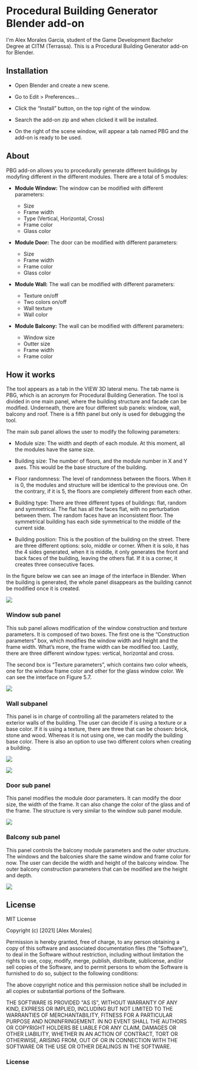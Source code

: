 
# Procedural Building Generator Blender add-on
 I'm Alex Morales Garcia, student of the Game Development Bachelor Degree at CITM (Terrassa). This is a Procedural Building Generator add-on for Blender.

## Installation
-   Open Blender and create a new scene.
    
-   Go to Edit > Preferences…
 
-   Click the “Install” button, on the top right of the window.
    
-   Search the add-on zip and when clicked it will be installed.
    
-   On the right of the scene window, will appear a tab named PBG and the add-on is ready to be used.

## About

PBG add-on allows you to procedurally generate different buildings by modyfing different in the different modules. There are a total of 5 modules:

-   **Module Window:** The window can be modified with different parameters:
	- Size
	- Frame width
	- Type (Vertical, Horizontal, Cross)
	- Frame color
	- Glass color

-  **Module Door:** The door can be modified with different parameters:
	- Size
	- Frame width
	- Frame color
	- Glass color

-  **Module Wall:** The wall can be modified with different parameters:
	- Texture on/off
	- Two colors on/off
	- Wall texture
	- Wall color

-  **Module Balcony:** The wall can be modified with different parameters:
	- Window size
	- Outter size
	- Frame width
	- Frame color

## How it works
The tool appears as a tab in the VIEW 3D lateral menu. The tab name is PBG, which is an acronym for Procedural Building Generation. The tool is divided in one main panel, where the building structure and facade can be modified. Underneath, there are four different sub panels: window, wall, balcony and roof. There is a fifth panel but only is used for debugging the tool.

The main sub panel allows the user to modify the following parameters:

-   Module size: The width and depth of each module. At this moment, all the modules have the same size.
    
-   Building size: The number of floors, and the module number in X and Y axes. This would be the base structure of the building.
    
-   Floor randomness: The level of randomness between the floors. When it is 0, the modules and structure will be identical to the previous one. On the contrary, if it is 5, the floors are completely different from each other.
    
-   Building type: There are three different types of buildings: flat, random and symmetrical. The flat has all the faces flat, with no perturbation between them. The random faces have an inconsistent floor. The symmetrical building has each side symmetrical to the middle of the current side.
    
-   Building position: This is the position of the building on the street. There are three different options: solo, middle or corner. When it is solo, it has the 4 sides generated, when it is middle, it only generates the front and back faces of the building, leaving the others flat. If it is a corner, it creates three consecutive faces.
    

In the figure below we can see an image of the interface in Blender. When the building is generated, the whole panel disappears as the building cannot be modified once it is created.

**![](https://lh5.googleusercontent.com/51yJZ0PKnx9hlOeLbFCvpfd79i4AanhNxqwchCxCBTF57QXA8_wqYB8PcZAnKUF9-6r2lOXpESWmONGwCOBpy4JnnwurduYdxLML_blVcyP_aJIs2COUkidw3QwOggBl4eZ1Crk)**

### Window sub panel

This sub panel allows modification of the window construction and texture parameters. It is composed of two boxes. The first one is the “Construction parameters” box, which modifies the window width and height and the frame width. What’s more, the frame width can be modified too. Lastly, there are three different window types: vertical, horizontal and cross.

The second box is “Texture parameters”, which contains two color wheels, one for the window frame color and other for the glass window color. We can see the interface on Figure 5.7.

![](https://lh5.googleusercontent.com/rGQPmNU_6Cuk8iSwhuqHlDhsAsFtATJ3-CH5lO0dn-x9WdoriJMG_slmAcum03U1cCDk_NbV9kWXiuCdCPz-3xJJsdKhj-99Lf3-8rp-KlafHn9RmTz2MHEcR8KqDnNI9WqSaoU)

### Wall subpanel
This panel is in charge of controlling all the parameters related to the exterior walls of the building. The user can decide if is using a texture or a base color. If it is using a texture, there are three that can be chosen: brick, stone and wood. Whereas it is not using one, we can modify the building base color. There is also an option to use two different colors when creating a building.

![](https://lh4.googleusercontent.com/SCW0DZMATrd9Owap7D8Bj1TT2QokapUaQz4UmQ4Y2CT0BwxxjOnyAol7WKOUzB5rF-SA6wNkTVRc_SpgOK1JxbKBUSok3v72ULRGBX56AHGme9VTC-sNMlyODnk5uJWpoV25zsw)

![](https://lh6.googleusercontent.com/VdiBObda60uF3BchxdYDutkQSSPYBNZxqQCpWjDvCnaN-SIG7xW4b4dEzGpEWHRiFZHyerURnpF-NpU9IoqIcmg0EeGhUQgiMZEbzK82JHGlKTKRjEgPrTLRssiySnonC2tl9pU)


### Door sub panel

This panel modifies the module door parameters. It can modify the door size, the width of the frame. It can also change the color of the glass and of the frame. The structure is very similar to the window sub panel module.

![](https://lh5.googleusercontent.com/-io5kzmNbzr0o8jt5NBkJS6ym_auGrFwzWU3o91VkyG7dIPLjYHmztFs_IUhFWmPl3LUOCSyPQAEVEc1GRc6qGCBkTO8bWnqzy-_JB9dTOxeU1slJGbSQaoEst3i57qY9SjqRos)

### Balcony sub panel

This panel controls the balcony module parameters and the outer structure. The windows and the balconies share the same window and frame color for now. The user can decide the width and height of the balcony window. The outer balcony construction parameters that can be modified are the height and depth.

![](https://lh3.googleusercontent.com/3k5g18UCJe09CuS80KPN-SjGg--Gh2ECGj21NfXAKqhuQynq7zDlIYXaB5jYFQ_lVPlaAKHBozMFNEbgZ88uOxqPg1GyjNCcjnjt4TJU1eFegbdiMjhkDQuWjLLcElvZ2Ivw5i8)

## License

MIT License

Copyright (c) [2021] [Alex Morales]

Permission is hereby granted, free of charge, to any person obtaining a copy of this software and associated documentation files (the "Software"), to deal in the Software without restriction, including without limitation the rights to use, copy, modify, merge, publish, distribute, sublicense, and/or sell copies of the Software, and to permit persons to whom the Software is furnished to do so, subject to the following conditions:

The above copyright notice and this permission notice shall be included in all copies or substantial portions of the Software.

THE SOFTWARE IS PROVIDED "AS IS", WITHOUT WARRANTY OF ANY KIND, EXPRESS OR IMPLIED, INCLUDING BUT NOT LIMITED TO THE WARRANTIES OF MERCHANTABILITY, FITNESS FOR A PARTICULAR PURPOSE AND NONINFRINGEMENT. IN NO EVENT SHALL THE AUTHORS OR COPYRIGHT HOLDERS BE LIABLE FOR ANY CLAIM, DAMAGES OR OTHER LIABILITY, WHETHER IN AN ACTION OF CONTRACT, TORT OR OTHERWISE, ARISING FROM, OUT OF OR IN CONNECTION WITH THE SOFTWARE OR THE USE OR OTHER DEALINGS IN THE SOFTWARE.




### License
